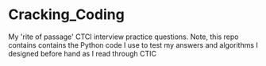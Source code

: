 # Cracking_Coding
My 'rite of passage' CTCI interview practice questions. Note, this repo contains
contains the Python code I use to test my answers and algorithms I designed before
hand as I read through CTIC
